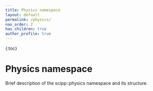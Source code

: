 ```yaml
---
title: Physics namespace
layout: default
permalink: /physics/
nav_order: 2
has_children: true
author_profile: true
---
```


{:toc}

# Physics namespace
Brief description of the scipp::physics namespace and its structure.